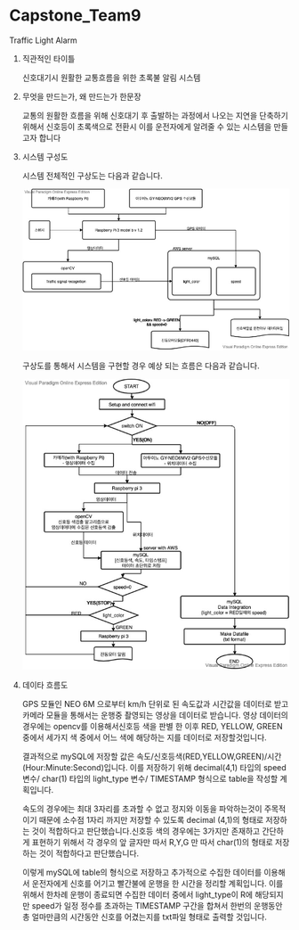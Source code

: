 # Capstone_Team9
Traffic Light Alarm

1. 직관적인 타이틀

    신호대기시 원활한 교통흐름을 위한 초록불 알림 시스템
  
2. 무엇을 만드는가, 왜 만드는가 한문장

    교통의 원활한 흐름을 위해 신호대기 후 출발하는 과정에서 나오는 지연을 단축하기 위해서 신호등이 초록색으로 전환시 이를 운전자에게
    알려줄 수 있는 시스템을 만들고자 합니다
  
3. 시스템 구성도

    시스템 전체적인 구상도는 다음과 같습니다.

    ![system](./Image/System.jpg)
    
    
    구상도를 통해서 시스템을 구현할 경우 예상 되는 흐름은 다음과 같습니다.
    
    ![system_flow](./Image/System_flow.jpg)
    
  
4. 데이타 흐름도

    GPS 모듈인 NEO 6M 으로부터 km/h 단위로 된 속도값과 시간값을 데이터로 받고 카메라 모듈을 통해서는 
    운행중 촬영되는 영상을 데이터로 받습니다. 영상 데이터의 경우에는 opencv를 이용해서신호등 색을 판별 한 이후
    RED, YELLOW, GREEN 중에서 세가지 색 중에서 어느 색에 해당하는 지를 데이터로 저장할것입니다.
    
    결과적으로 mySQL에 저장할 값은 속도/신호등색(RED,YELLOW,GREEN)/시간(Hour:Minute:Second)입니다.
    이를 저장하기 위해 decimal(4,1) 타입의 speed 변수/ char(1) 타입의 light_type 변수/ TIMESTAMP  형식으로
    table을 작성할 계획입니다.
    
    속도의 경우에는 최대 3자리를 초과할 수 없고 정지와 이동을 파악하는것이 주목적이기 때문에 소수점 1자리 까지만
    저장할 수 있도록 decimal (4,1)의 형태로 저장하는 것이 적합하다고 판단했습니다.신호등 색의 경우에는 3가지만
    존재하고 간단하게 표현하기 위해서 각 경우의 앞 글자만 따서 R,Y,G 만 따서 char(1)의 형태로 저장하는 것이 적합하다고 판단했습니다.
    
    이렇게 mySQL에 table의 형식으로 저장하고 추가적으로 수집한 데이터를 이용해서 운전자에게 신호를 어기고 빨간불에
    운행을 한 시간을 정리할 계획입니다. 이를 위해서 한차례 운행이 종료되면 수집한 데이터 중에서 light_type이 R에 해당되지만
    speed가 일정 정수를 초과하는 TIMESTAMP 구간을 합쳐서 한번의 운행동안 총 얼마만큼의 시간동안 신호를 어겼는지를 txt파일 형태로
    출력할 것입니다.
    
